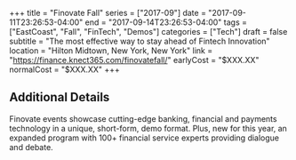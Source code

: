 +++
title = "Finovate Fall"
series = ["2017-09"]
date = "2017-09-11T23:26:53-04:00"
end = "2017-09-14T23:26:53-04:00"
tags = ["EastCoast", "Fall", "FinTech", "Demos"]
categories = ["Tech"]
draft = false
subtitle = "The most effective way to stay ahead of Fintech Innovation"
location = "Hilton Midtown, New York, New York"
link = "https://finance.knect365.com/finovatefall/"
earlyCost = "$XXX.XX"
normalCost = "$XXX.XX"
+++

<!--more-->

## Additional Details

Finovate events showcase cutting-edge banking, financial and payments technology in a unique, short-form, demo format. Plus, new for this year, an expanded program with 100+ financial service experts providing dialogue and debate.

